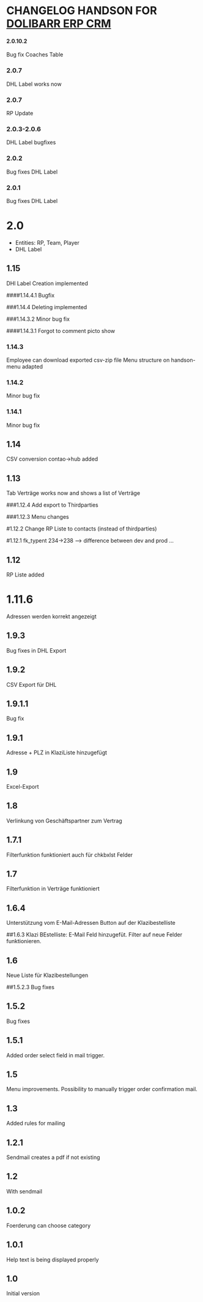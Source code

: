 # CHANGELOG HANDSON FOR [DOLIBARR ERP CRM](https://www.dolibarr.org)

#### 2.0.10.2
Bug fix Coaches Table

### 2.0.7
DHL Label works now

### 2.0.7
RP Update

### 2.0.3-2.0.6
DHL Label bugfixes

### 2.0.2
Bug fixes DHL Label

### 2.0.1
Bug fixes DHL Label

# 2.0
- Entities: RP, Team, Player
- DHL Label

## 1.15
DHl Label Creation implemented

####1.14.4.1
Bugfix

###1.14.4
Deleting implemented

###1.14.3.2
Minor bug fix

####1.14.3.1
Forgot to comment picto show

### 1.14.3
Employee can download exported csv-zip file
Menu structure on handson-menu adapted

### 1.14.2
Minor bug fix

### 1.14.1
Minor bug fix

## 1.14
CSV conversion contao->hub added

## 1.13
Tab Verträge works now and shows a list of Verträge

###1.12.4
Add export to Thirdparties

###1.12.3
Menu changes

#1.12.2
Change RP Liste to contacts (instead of thirdparties)

#1.12.1
fk_typent 234->238 --> difference between dev and prod ...

## 1.12
RP Liste added

# 1.11.6
Adressen werden korrekt angezeigt

## 1.9.3
Bug fixes in DHL Export

## 1.9.2
CSV Export für DHL

## 1.9.1.1
Bug fix

## 1.9.1
Adresse + PLZ in KlaziListe hinzugefügt

## 1.9
Excel-Export

## 1.8
Verlinkung von Geschäftspartner zum Vertrag

## 1.7.1
Filterfunktion funktioniert auch für chkbxlst Felder

## 1.7
Filterfunktion in Verträge funktioniert

## 1.6.4
Unterstützung vom E-Mail-Adressen Button auf der Klazibestelliste

##1.6.3
Klazi BEstelliste: E-Mail Feld hinzugefüt. Filter auf neue Felder funktionieren.

## 1.6
Neue Liste für Klazibestellungen

##1.5.2.3
Bug fixes

## 1.5.2
Bug fixes

## 1.5.1
Added order select field in mail trigger.

## 1.5
Menu improvements.
Possibility to manually trigger order confirmation mail.

## 1.3
Added rules for mailing

## 1.2.1
Sendmail creates a pdf if not existing

## 1.2
With sendmail

## 1.0.2
Foerderung can choose category

## 1.0.1
Help text is being displayed properly

## 1.0

Initial version
